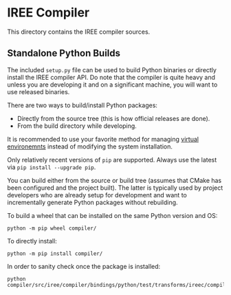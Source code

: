 # IREE Compiler

This directory contains the IREE compiler sources.

## Standalone Python Builds

The included `setup.py` file can be used to build Python binaries or directly
install the IREE compiler API. Do note that the compiler is quite heavy and
unless you are developing it and on a significant machine, you will want to
use released binaries.

There are two ways to build/install Python packages:

* Directly from the source tree (this is how official releases are done).
* From the build directory while developing.

It is recommended to use your favorite method for managing
[virtual environemnts](https://docs.python.org/3/library/venv.html) instead
of modifying the system installation.

Only relatively recent versions of `pip` are supported. Always use the latest
via `pip install --upgrade pip`.

You can build either from the source or build tree (assumes that CMake has
been configured and the project built). The latter is typically used by
project developers who are already setup for development and want to
incrementally generate Python packages without rebuilding.

To build a wheel that can be installed on the same Python version and OS:

```
python -m pip wheel compiler/
```

To directly install:

```
python -m pip install compiler/
```

In order to sanity check once the package is installed:

```
python compiler/src/iree/compiler/bindings/python/test/transforms/ireec/compile_sample_module.py
```

